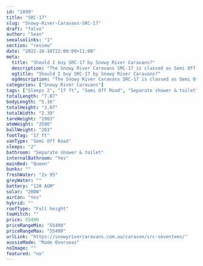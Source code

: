 ```yaml
---
id: "1099"
title: "SRC-17"
slug: "Snowy-River-Caravans-SRC-17"
draft: "false"
author: "Sean"
seealsolinks: "1"
section: "review"
date: "2022-10-10T22:00:09+11:00"
meta:
  title: "Should I buy SRC-17 by Snowy River Caravans?"
  description: "The Snowy River Caravans SRC-17 is classed as Semi Off Road, and sleeps 2 people. It is Made Overseas and comes in at 17 ft. It generally has Separate shower & toilet."
  ogtitle: "Should I buy SRC-17 by Snowy River Caravans?"
  ogdescription: "The Snowy River Caravans SRC-17 is classed as Semi Off Road, and sleeps 2 people. It is Made Overseas and comes in at 17 ft. It generally has Separate shower & toilet."
categories: ["Snowy River Caravans"]
tags: ["Sleeps 2", "17 ft", "Semi Off Road", "Separate shower & toilet", "Full height", "50 - 60k", "Made Overseas"]
totalLength: "7.07"
bodyLength: "5.16"
totalHeight: "3.07"
totalWidth: "2.39"
tareWeight: "1903"
atmWeight: "2500"
ballWeight: "203"
footTag: "17 ft"
vanType: "Semi Off Road"
sleeps: "2"
bathroom: "Separate shower & toilet"
internalBathroom: "Yes"
mainBed: "Queen"
bunks: ""
freshWater: "2x 95"
greyWater: ""
battery: "120 AGM"
solar: "200W"
airCon: "Yes"
hybrid: ""
roofType: "Full height"
towHitch: ""
price: 55490
priceRangeMin: "55490"
priceRangeMax: "55490"
urlLink: "https://snowyrivercaravans.com.au/caravan/src-seventeen/"
aussieMade: "Made Overseas"
noImage: ""
featured: "no"
---
```

